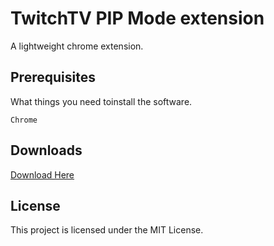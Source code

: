 # TwitchTV PIP Mode extension

A lightweight chrome extension.

## Prerequisites

What things you need toinstall the software.
```
Chrome
```

## Downloads

[Download Here](https://chrome.google.com/webstore/detail/twitchtv-pip-mode/hgkofcnfkalomcloglekemngljnndhfa?hl=ko)

## License

This project is licensed under the MIT License.
